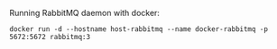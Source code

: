 Running RabbitMQ daemon with docker:

```
docker run -d --hostname host-rabbitmq --name docker-rabbitmq -p 5672:5672 rabbitmq:3
```
